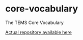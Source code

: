 # core-vocabulary

The TEMS Core Vocabulary 

[Actual repository available here](https://git.ebu.io/aim/tems)
